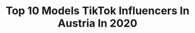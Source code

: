 ---
title: Top 10 Models TikTok Influencers In Austria In 2020
description: >-
  Find top models TikTok influencers in Austria in 2020. Most popular hashtags: #model #challenge #tiktok #party.
platform: TikTok
profiles:
  - username: "sonya.havr"
    fullname: >-
      sonya.havr
    location: "Austria"
    followers: 5756
    engagement: 839
    commentsToLikes: 0.050161
    id: ckaij0qu4cvr30i78bobckrkb
    verified: false
    hashtags: "#frindshipgoals, #fotoshooting, #hatekommentare, #meintag"
  - username: "christianthomasprey"
    fullname: >-
      ChristianThomasPrey
    location: "Austria"
    followers: 178061
    engagement: 1028
    commentsToLikes: 0.144455
    id: ck98qtfta7hsm0j78xl2rh69h
    verified: false
    hashtags: "#staystrong, #selfcare, #hotdance, #closeup"
  - username: "linda.lime"
    fullname: >-
      𝗟𝗜𝗡𝗗𝝠 𝗟𝗜𝗠𝗘
    location: "Austria"
    followers: 141946
    engagement: 981
    commentsToLikes: 0.040083
    id: cka86wt7y4eqt0i78c9nxrjmg
    verified: false
    hashtags: "#schokobons, #skip, #nosepainter, #delicous"
  - username: "anna_strigl"
    fullname: >-
      Insta: anna_strigl❤️
    location: "Austria"
    followers: 1000478
    engagement: 1739
    commentsToLikes: 0.017112
    id: ck8nj8tzd9aed0j78mhyygzjs
    verified: true
    hashtags: "#tb, #kamillentee, #illusion, #party"
  - username: "officialandyb"
    fullname: >-
      Andy Blizzy
    location: "Austria"
    followers: 83639
    engagement: 1650
    commentsToLikes: 0.019154
    id: ck8fc07mx5sch0j78j6ot4pmr
    verified: false
    hashtags: "#landleben, #ohrwurm, #salzburg, #wetter"
  - username: "janedelm"
    fullname: >-
      Jan Edelmüller🔥
    location: "Austria"
    followers: 26571
    engagement: 524
    commentsToLikes: 0.118472
    id: ck81s7m58qlry0j78xv2r2uin
    verified: false
    hashtags: "#photographer, #photoshooting, #erraten, #callofduty"
  - username: "lily_mony"
    fullname: >-
      LILY
    location: "Austria"
    followers: 19588
    engagement: 443
    commentsToLikes: 0.043316
    id: cka65s29ped6k0i78jtorv6xt
    verified: false
    hashtags: "#castle, #nichtverdient, #clubs, #djadja"
  - username: "wvngzara"
    fullname: >-
      Zara Wang
    location: "Austria"
    followers: 27512
    engagement: 1269
    commentsToLikes: 0.025022
    id: ck9c5kkxzqknr0j78brl98id1
    verified: false
    hashtags: "#model, #bff, #foryoupag, #ramadan"
  - username: "jennicanii"
    fullname: >-
      Jennicanii
    location: "Austria"
    followers: 5190
    engagement: 822
    commentsToLikes: 0.018736
    id: cka65s2n4eda20i78m2ylzfr1
    verified: false
    hashtags: "#happygirl, #dress, #tidyupchallenge, #beauty"
  - username: "gu1danee"
    fullname: >-
      Güldane Eray
    location: "Austria"
    followers: 74077
    engagement: 444
    commentsToLikes: 0.006547
    id: ck92whdk6uing0j78wjofqxo8
    verified: false
    hashtags: "#burun, #viyana, #saykodelise, #hayvansevgisi"
---